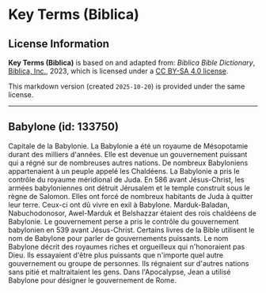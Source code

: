 # Key Terms (Biblica)

## License Information

**Key Terms (Biblica)** is based on and adapted from: _Biblica Bible Dictionary_, [Biblica, Inc.](https://www.biblica.com/), 2023, which is licensed under a [CC BY-SA 4.0 license](https://creativecommons.org/licenses/by-sa/4.0/legalcode.en).

This markdown version (created `2025-10-20`) is provided under the same license.



--------------------------------

## Babylone (id: 133750)

Capitale de la Babylonie. La Babylonie a été un royaume de Mésopotamie durant des milliers d'années. Elle est devenue un gouvernement puissant qui a régné sur de nombreuses autres nations. De nombreux Babyloniens appartenaient à un peuple appelé les Chaldéens. La Babylonie a pris le contrôle du royaume méridional de Juda. En 586 avant Jésus\-Christ, les armées babyloniennes ont détruit Jérusalem et le temple construit sous le règne de Salomon. Elles ont forcé de nombreux habitants de Juda à quitter leur terre. Ceux\-ci ont dû vivre en exil à Babylone. Marduk\-Baladan, Nabuchodonosor, Awel\-Marduk et Belshazzar étaient des rois chaldéens de Babylonie. Le gouvernement perse a pris le contrôle du gouvernement babylonien en 539 avant Jésus\-Christ. Certains livres de la Bible utilisent le nom de Babylone pour parler de gouvernements puissants. Le nom Babylone décrit des royaumes riches et orgueilleux qui n'honoraient pas Dieu. Ils essayaient d'être plus puissants que n'importe quel autre gouvernement ou groupe de personnes. Ils régnaient sur d'autres nations sans pitié et maltraitaient les gens. Dans l'Apocalypse, Jean a utilisé Babylone pour désigner le gouvernement de Rome.


